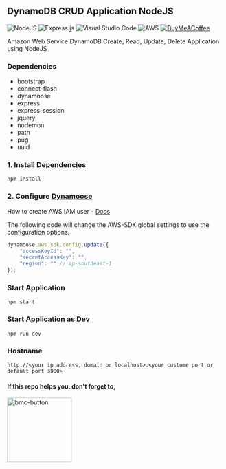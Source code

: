 ## DynamoDB CRUD Application NodeJS

<img alt="NodeJS" src="https://img.shields.io/badge/node.js-%2343853D.svg?style=for-the-badge&logo=node-dot-js&logoColor=white"/> <img alt="Express.js" src="https://img.shields.io/badge/express.js-%23404d59.svg?style=for-the-badge&logo=express&logoColor=%2361DAFB"/> <img alt="Visual Studio Code" src="https://img.shields.io/badge/VisualStudioCode-0078d7.svg?style=for-the-badge&logo=visual-studio-code&logoColor=white"/> <img alt="AWS" src="https://img.shields.io/badge/AWS-%23FF9900.svg?style=for-the-badge&logo=amazon-aws&logoColor=white"/> <a href="https://www.buymeacoffee.com/mrheyley" target="_blank"><img alt="BuyMeACoffee" src="https://img.shields.io/badge/Buy%20Me%20a%20Coffee-ffdd00?style=for-the-badge&logo=buy-me-a-coffee&logoColor=black" /></a>

Amazon Web Service DynamoDB Create, Read, Update, Delete Application using NodeJS

### Dependencies

* bootstrap
* connect-flash
* dynamoose
* express
* express-session
* jquery
* nodemon
* path
* pug
* uuid

### 1. Install Dependencies

```console
npm install
```

### 2. Configure <a href="https://dynamoosejs.com/">Dynamoose</a>

How to create AWS IAM user - <a href="https://docs.aws.amazon.com/amazondynamodb/latest/developerguide/DAX.client.create-user-policy.html">Docs</a>

The following code will change the AWS-SDK global settings to use the configuration options.

```javascript
dynamoose.aws.sdk.config.update({
    "accessKeyId": "",
    "secretAccessKey": "",
    "region": "" // ap-southeast-1
});
```

### Start Application

```console
npm start
```

### Start Application as Dev
```console
npm run dev
```

### Hostname
```link
http://<your ip address, domain or localhost>:<your custome port or default port 3000>
```

#### If this repo helps you. don't forget to,
<a href="https://buymeacoffee.com/mrheyley"><img width="150" alt="bmc-button" src="https://user-images.githubusercontent.com/44564741/125607774-5192db0e-86cd-4b40-9253-c6b339127853.png"></a>

